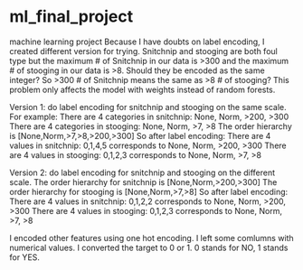 # ml_final_project
machine learning project
Because I have doubts on label encoding, I created different version for trying. Snitchnip and stooging are both foul type but the maximum # of Snitchnip in our data is >300 and the maximum # of stooging in our data is >8. Should they be encoded as the same integer? So >300 # of Snitchnip means the same as >8 # of stooging? This problem only affects the model with weights instead of random forests. 
 

Version 1: do label encoding for snitchnip and stooging on the same scale.
For example: 
There are 4 categories in snitchnip: None, Norm, >200, >300
There are 4 categories in stooging: None, Norm, >7, >8
The order hierarchy is [None,Norm,>7,>8,>200,>300]
So after label encoding:
There are 4 values in snitchnip: 0,1,4,5 corresponds to None, Norm, >200, >300
There are 4 values in stooging: 0,1,2,3 corresponds to None, Norm, >7, >8

Version 2: do label encoding for snitchnip and stooging on the different scale.
The order hierarchy for snitchnip is [None,Norm,>200,>300]
The order hierarchy for stooging is [None,Norm,>7,>8]
So after label encoding:
There are 4 values in snitchnip: 0,1,2,2 corresponds to None, Norm, >200, >300
There are 4 values in stooging: 0,1,2,3 corresponds to None, Norm, >7, >8

I encoded other features using one hot encoding.
I left some comlumns with numerical values. 
I converted the target to 0 or 1.
0 stands for NO, 1 stands for YES.








